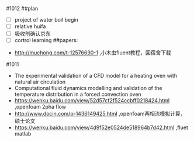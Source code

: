 #1012
##plan
 - [ ] project of water boil begin
 - [ ] relative huifa
 - [ ] 吸收剂确认京东
 - [ ] cortrol learning
##papers:
 - http://muchong.com/t-12576630-1 ,小木虫fluent教程，回宿舍下载

#1011
- The experimental validation of a CFD model for a heating oven with natural air circulation
- Computational fluid dynamics modelling and validation of the temperature distribution in a forced convection oven
-  https://wenku.baidu.com/view/52d57cf2f524ccbff0218424.html ,openfoam 2pha flow
- http://www.docin.com/p-1436149425.html ,openfoam两相流模拟计算，硕士论文
- https://wenku.baidu.com/view/4d9f52e0524de518964b7d42.html ,fluet matlab
